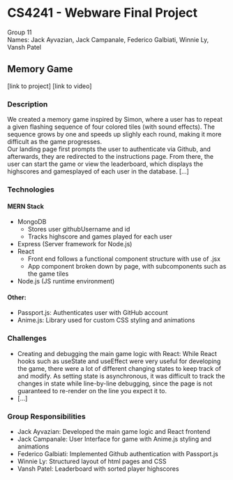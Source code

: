 # CS4241 - Webware Final Project
Group 11  
Names: Jack Ayvazian, Jack Campanale, Federico Galbiati, Winnie Ly, Vansh Patel

## Memory Game
[link to project]
[link to video]

### Description
We created a memory game inspired by Simon, where a user has to repeat a given flashing sequence of four colored tiles (with sound effects). The sequence grows by one and speeds up slighly each round, making it more difficult as the game progresses.  
Our landing page first prompts the user to authenticate via Github, and afterwards, they are redirected to the instructions page. From there, the user can start the game or view the leaderboard, which displays the highscores and gamesplayed of each user in the database. [...]

### Technologies
#### MERN Stack
* MongoDB  
  * Stores user githubUsername and id 
  * Tracks highscore and games played for each user  
* Express (Server framework for Node.js)
* React
  * Front end follows a functional component structure with use of .jsx
  * App component broken down by page, with subcomponents such as the game tiles
* Node.js (JS runtime environment)

#### Other:
* Passport.js: Authenticates user with GitHub account  
* Anime.js: Library used for custom CSS styling and animations

### Challenges

* Creating and debugging the main game logic with React: While React hooks such as useState and useEffect were very useful for developing the game, there were a lot of different changing states to keep track of and modify. As setting state is asynchronous, it was difficult to track the changes in state while line-by-line debugging, since the page is not guaranteed to re-render on the line you expect it to.
* [...]

### Group Responsibilities
* Jack Ayvazian: Developed the main game logic and React frontend  
* Jack Campanale: User Interface for game with Anime.js styling and animations  
* Federico Galbiati: Implemented Github authentication with Passport.js  
* Winnie Ly: Structured layout of html pages and CSS  
* Vansh Patel: Leaderboard with sorted player highscores  
